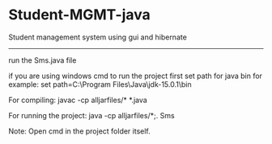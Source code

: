 # Student-MGMT-java
Student management system using gui and hibernate
**********************************************************************


run the Sms.java file


if you are using windows cmd to run the project first set path for java bin for example: set path=C:\Program Files\Java\jdk-15.0.1\bin


For compiling: javac -cp alljarfiles/* *.java


For running the project: java -cp alljarfiles/*;. Sms




Note: Open cmd in the project folder itself.
